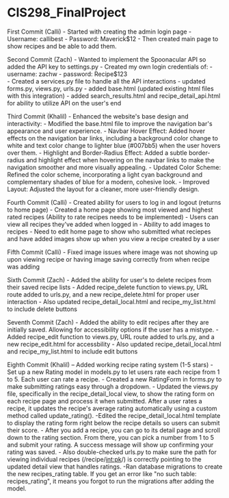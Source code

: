 # CIS298_FinalProject
First Commit (Calli) - Started with creating the admin login page
                     - Username: callibest
                     - Password: Maverick$12
                     - Then created main page to show recipes and be able to add them. 

Second Commit (Zach) - Wanted to implement the Spoonacular API so added the API key to settings.py
                     - Created my own login credentials of:
                     - username: zachw
                     - password: Recipe$123  
                     - Created a services.py file to handle all the API interactions
                     - updated forms.py, views.py, urls.py
                     - added base.html (updated existing html files with this integration)
                     - added search_results.html and recipe_detail_api.html for ability to utilize API on the user's end

Third Commit (Khalil) - Enhanced the website's base design and interactivity:
                      - Modified the base.html file to improve the navigation bar's appearance and user experience.
                      - Navbar Hover Effect: Added hover effects on the navigation bar links, including a background color                              change to white and text color change to lighter blue (#007bb5) when the user hovers over them.
                      - Highlight and Border-Radius Effect: Added a subtle border-radius and highlight effect when hovering on                          the navbar links to make the navigation smoother and   more visually appealing.
                      - Updated Color Scheme: Refined the color scheme, incorporating a light cyan background and complementary                         shades of blue for a modern, cohesive look.
                      - Improved Layout: Adjusted the layout for a cleaner, more user-friendly design.

Fourth Commit (Calli) - Created ability for users to log in and logout (returns to home page)
                      - Created a home page showing most viewed and highest rated recipes (Ability to rate recipes needs to be                          implemented)
                      - Users can view all recipes they've added when logged in
                      - Ability to add images to recipes
                      - Need to edit home page to show who submitted what reciepes and have added images show up when you view                          a recipe created by a user

Fifth Commit (Calli) - Fixed image issues where image was not showing up upon viewing recipe or having image saving correctly                          from when recipe was adding

Sixth Commit (Zach)   - Added the ability for user's to delete recipes from their saved recipe lists
                      - Added recipe_delete function to views.py, URL route added to urls.py, and a new recipe_delete.html for                          proper user interaction
                      - Also updated recipe_detail_local.html and recipe_my_list.html to include delete buttons

Seventh Commit (Zach) - Added the ability to edit recipes after they are initially saved. Allowing for accessibility options if                         the user has a mistype.
                      - Added recipe_edit function to views.py, URL route added to urls.py, and a new recipe_edit.html for                              accessbility
                      -  Also updated recipe_detail_local.html and recipe_my_list.html to include edit buttons

Eighth Commit (Khalil) – Added working recipe rating system (1-5 stars)
                       - Set up a new Rating model in models.py to let users rate each recipe from 1 to 5. Each user can rate a recipe.
                       - Created a new RatingForm in forms.py to make submitting ratings easy through a dropdown.
                       - Updated the views.py file, specifically in the recipe_detail_local view, to show the rating form on each recipe page and process it when submitted. After a user rates a recipe, it updates the recipe's average rating automatically using a custom method called update_rating().
                         -Edited the recipe_detail_local.html template to display the rating form right below the recipe details so users can submit their score.
                         - After you add a recipe, you can go to its detail page and scroll down to the rating section. From there, you can pick a number from 1 to 5 and submit your rating. A success message will show up confirming your rating was saved.
                          - Also double-checked urls.py to make sure the path for viewing individual recipes (/recipe/<int:pk>/) is correctly pointing to the updated detail view that handles ratings.
                         -Ran database migrations to create the new recipes_rating table. If you get an error like "no such table: recipes_rating", it means you forgot to run the migrations after adding the model.
